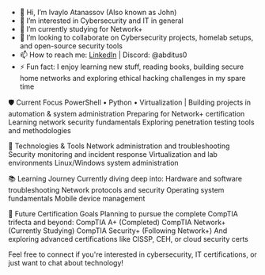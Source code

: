 - 👋 Hi, I’m Ivaylo Atanassov (Also known as John)
- 👀 I’m interested in Cybersecurity and IT in general
- 🌱 I’m currently studying for Network+
- 💞️ I’m looking to collaborate on Cybersecurity projects, homelab setups, and open-source security tools
- 📫 How to reach me: [LinkedIn](https://www.linkedin.com/in/ivaylo-atanassov-072105176/) | Discord: @abditus0
- ⚡ Fun fact: I enjoy learning new stuff, reading books, building secure home networks and exploring ethical hacking challenges in my spare time

🛡️ Current Focus
PowerShell • Python • Virtualization | Building projects in automation & system administration
Preparing for Network+ certification
Learning network security fundamentals
Exploring penetration testing tools and methodologies

🔧 Technologies & Tools
Network administration and troubleshooting
Security monitoring and incident response
Virtualization and lab environments
Linux/Windows system administration

📚 Learning Journey
Currently diving deep into:
Hardware and software troubleshooting
Network protocols and security
Operating system fundamentals
Mobile device management

🎯 Future Certification Goals
Planning to pursue the complete CompTIA trifecta and beyond:
CompTIA A+ (Completed)
CompTIA Network+ (Currently Studying)
CompTIA Security+ (Following Network+)
And exploring advanced certifications like CISSP, CEH, or cloud security certs

Feel free to connect if you're interested in cybersecurity, IT certifications, or just want to chat about technology!
<!---
Abditus0/Abditus0 is a ✨ special ✨ repository because its `README.md` (this file) appears on your GitHub profile.
You can click the Preview link to take a look at your changes.
--->
